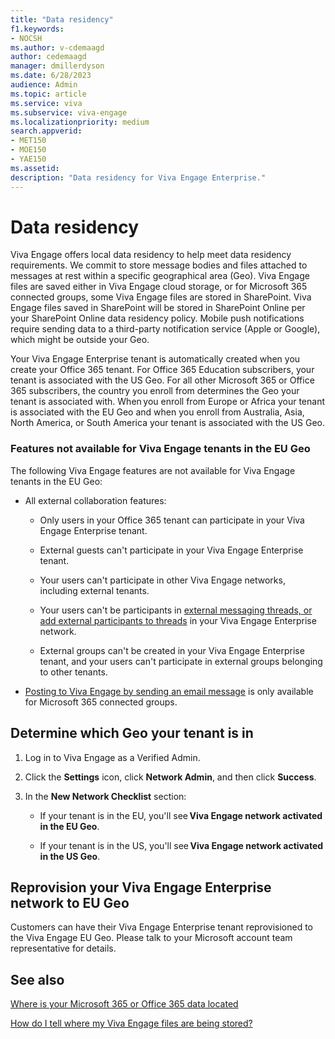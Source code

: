 ```yaml
---
title: "Data residency"
f1.keywords:
- NOCSH
ms.author: v-cdemaagd
author: cedemaagd
manager: dmillerdyson
ms.date: 6/28/2023
audience: Admin
ms.topic: article
ms.service: viva
ms.subservice: viva-engage
ms.localizationpriority: medium
search.appverid:
- MET150
- MOE150
- YAE150
ms.assetid: 
description: "Data residency for Viva Engage Enterprise."
---
```


# Data residency
Viva Engage offers local data residency to help meet data residency requirements. We commit to store message bodies and files attached to messages at rest within a specific geographical area (Geo). Viva Engage files are saved either in Viva Engage cloud storage, or for Microsoft 365 connected groups, some Viva Engage files are stored in SharePoint. Viva Engage files saved in SharePoint will be stored in SharePoint Online per your SharePoint Online data residency policy. Mobile push notifications require sending data to a third-party notification service (Apple or Google), which might be outside your Geo.

Your Viva Engage Enterprise tenant is automatically created when you create your Office 365 tenant. For Office 365 Education subscribers, your tenant is associated with the US Geo. For all other Microsoft 365 or Office 365 subscribers, the country you enroll from determines the Geo your tenant is associated with. When you enroll from Europe or Africa your tenant is associated with the EU Geo and when you enroll from Australia, Asia, North America, or South America your tenant is associated with the US Geo.

### Features not available for Viva Engage tenants in the EU Geo

The following Viva Engage features are not available for Viva Engage tenants in the EU Geo:

- All external collaboration features:

    - Only users in your Office 365 tenant can participate in your Viva Engage Enterprise tenant.

    - External guests can't participate in your Viva Engage Enterprise tenant.

    - Your users can't participate in other Viva Engage networks, including external tenants.

    - Your users can't be participants in [external messaging threads, or add external participants to threads](../work-with-external-users/external-messaging-faq.md) in your Viva Engage Enterprise network.

    - External groups can't be created in your Viva Engage Enterprise tenant, and your users can't participate in external groups belonging to other tenants.

- [Posting to Viva Engage by sending an email message](https://support.office.com/article/058d1bc1-3492-47c5-bde2-29ea294acdb6) is only available for Microsoft 365 connected groups.


<a name="geodata"></a>

##  Determine which Geo your tenant is in

1. Log in to Viva Engage as a Verified Admin.

2. Click the **Settings** icon, click **Network Admin**, and then click **Success**. 

3. In the **New Network Checklist** section: 

    - If your tenant is in the EU, you'll see **Viva Engage network activated in the EU Geo**.

    - If your tenant is in the US, you'll see **Viva Engage network activated in the US Geo**.

##  Reprovision your Viva Engage Enterprise network to EU Geo
Customers can have their Viva Engage Enterprise tenant reprovisioned to the Viva Engage EU Geo. Please talk to your Microsoft account team representative for details.

## See also

[Where is your Microsoft 365 or Office 365 data located](/microsoft-365/enterprise/o365-data-locations)

[How do I tell where my Viva Engage files are being stored?](https://support.office.com/article/how-do-i-tell-where-my-yammer-files-are-being-stored-fadfdefa-e00d-40b6-94cb-a9ddb171a443)
